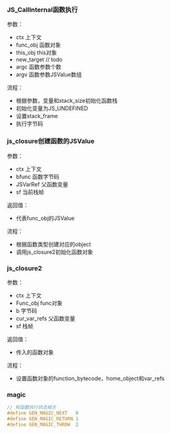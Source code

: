 ### JS_CallInternal函数执行

参数：

- ctx 上下文
- func_obj 函数对象
- this_obj this对象
- new_target  // todo
- argc 函数参数个数
- argv 函数参数JSValue数组

流程：

- 根据参数，变量和stack_size初始化函数栈
- 初始化变量为JS_UNDEFINED
- 设置stack_frame
- 执行字节码

### js_closure创建函数的JSValue

参数：

- ctx 上下文
- bfunc 函数字节码
- JSVarRef 父函数变量
- sf 当前栈帧

返回值：

- 代表func_obj的JSValue

流程：

- 根据函数类型创建对应的object
- 调用js_closure2初始化函数对象



### js_closure2

参数：

- ctx 上下文
- Func_obj func对象
- b 字节码
- cur_var_refs 父函数变量
- sf 栈帧

返回值：

- 传入的函数对象

流程：

- 设置函数对象的function_bytecode，home_object和var_refs
### magic

```c
// 和函数执行状态相关
#define GEN_MAGIC_NEXT   0
#define GEN_MAGIC_RETURN 1
#define GEN_MAGIC_THROW  2
```



